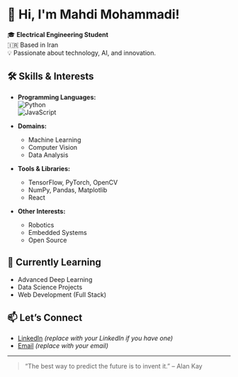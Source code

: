 # 👋 Hi, I'm Mahdi Mohammadi!

🎓 **Electrical Engineering Student**  
🇮🇷 Based in Iran  
💡 Passionate about technology, AI, and innovation.

## 🛠️ Skills & Interests

- **Programming Languages:**  
  ![Python](https://img.shields.io/badge/-Python-3776AB?logo=python&logoColor=white)  
  ![JavaScript](https://img.shields.io/badge/-JavaScript-F7DF1E?logo=javascript&logoColor=black)

- **Domains:**  
  - Machine Learning
  - Computer Vision
  - Data Analysis

- **Tools & Libraries:**  
  - TensorFlow, PyTorch, OpenCV
  - NumPy, Pandas, Matplotlib
  - React

- **Other Interests:**  
  - Robotics
  - Embedded Systems
  - Open Source

## 🌱 Currently Learning

- Advanced Deep Learning
- Data Science Projects
- Web Development (Full Stack)

## 📫 Let’s Connect

- [LinkedIn](https://www.linkedin.com/in/your-linkedin) *(replace with your LinkedIn if you have one)*
- [Email](mailto:your.email@example.com) *(replace with your email)*

---

> “The best way to predict the future is to invent it.” – Alan Kay
